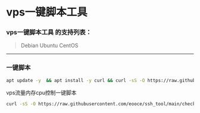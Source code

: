 # vps一键脚本工具

### vps一键脚本工具 的支持列表：
>Debian
>Ubuntu
>CentOS
***
### 一键脚本
```bash
apt update -y  && apt install -y curl && curl -sS -O https://raw.githubusercontent.com/eooce/ssh_tool/main/ssh_tool.sh && chmod +x ssh_tool.sh && bash ssh_tool.sh
```
vps流量内存cpu控制一键脚本
```bash
curl -sS -O https://raw.githubusercontent.com/eooce/ssh_tool/main/check_trafic.sh && chmod +x check_trafic.sh && bash check_trafic.sh
```
